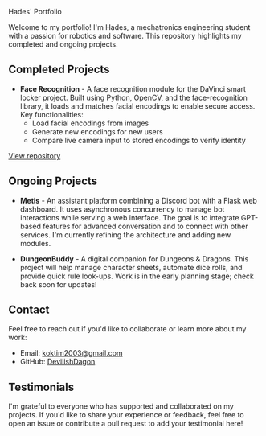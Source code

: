  Hades' Portfolio

Welcome to my portfolio! I'm Hades, a mechatronics engineering student with a passion for robotics and software. This repository highlights my completed and ongoing projects.

## Completed Projects

- **Face Recognition** - A face recognition module for the DaVinci smart locker project. Built using Python, OpenCV, and the face-recognition library, it loads and matches facial encodings to enable secure access. Key functionalities:
  - Load facial encodings from images
  - Generate new encodings for new users
  - Compare live camera input to stored encodings to verify identity

[View repository](https://github.com/DevilishDagon/facerec)

## Ongoing Projects

- **Metis** - An assistant platform combining a Discord bot with a Flask web dashboard. It uses asynchronous concurrency to manage bot interactions while serving a web interface. The goal is to integrate GPT-based features for advanced conversation and to connect with other services. I'm currently refining the architecture and adding new modules.

- **DungeonBuddy** - A digital companion for Dungeons & Dragons. This project will help manage character sheets, automate dice rolls, and provide quick rule look-ups. Work is in the early planning stage; check back soon for updates!

## Contact

Feel free to reach out if you'd like to collaborate or learn more about my work:
- Email: koktim2003@gmail.com
- GitHub: [DevilishDagon](https://github.com/DevilishDagon)

## Testimonials

I'm grateful to everyone who has supported and collaborated on my projects. If you'd like to share your experience or feedback, feel free to open an issue or contribute a pull request to add your testimonial here!

